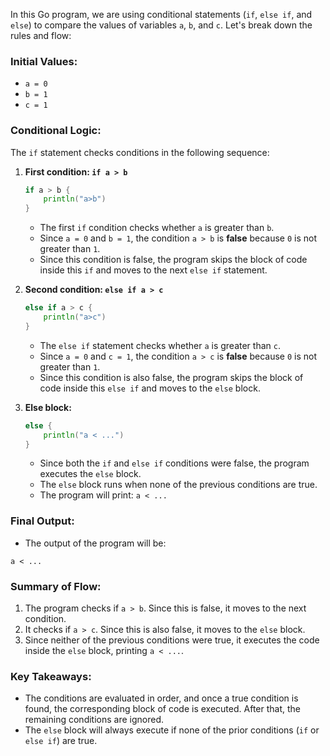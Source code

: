 In this Go program, we are using conditional statements (`if`, `else if`, and `else`) to compare the values of variables `a`, `b`, and `c`. Let's break down the rules and flow:

### **Initial Values:**

- `a = 0`
- `b = 1`
- `c = 1`

### **Conditional Logic:**

The `if` statement checks conditions in the following sequence:

1. **First condition: `if a > b`**

   ```go
   if a > b {
       println("a>b")
   }
   ```

   - The first `if` condition checks whether `a` is greater than `b`. 
   - Since `a = 0` and `b = 1`, the condition `a > b` is **false** because `0` is not greater than `1`.
   - Since this condition is false, the program skips the block of code inside this `if` and moves to the next `else if` statement.

2. **Second condition: `else if a > c`**

   ```go
   else if a > c {
       println("a>c")
   }
   ```

   - The `else if` statement checks whether `a` is greater than `c`. 
   - Since `a = 0` and `c = 1`, the condition `a > c` is **false** because `0` is not greater than `1`.
   - Since this condition is also false, the program skips the block of code inside this `else if` and moves to the `else` block.

3. **Else block:**

   ```go
   else {
       println("a < ...")
   }
   ```

   - Since both the `if` and `else if` conditions were false, the program executes the `else` block.
   - The `else` block runs when none of the previous conditions are true.
   - The program will print: `a < ...`

### **Final Output:**

- The output of the program will be:

```
a < ...
```

### **Summary of Flow:**

1. The program checks if `a > b`. Since this is false, it moves to the next condition.
2. It checks if `a > c`. Since this is also false, it moves to the `else` block.
3. Since neither of the previous conditions were true, it executes the code inside the `else` block, printing `a < ...`.

### **Key Takeaways:**

- The conditions are evaluated in order, and once a true condition is found, the corresponding block of code is executed. After that, the remaining conditions are ignored.
- The `else` block will always execute if none of the prior conditions (`if` or `else if`) are true.